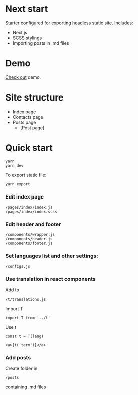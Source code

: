 
# Next start

Starter configured for exporting headless static site. Includes:

- Next.js
- SCSS stylings
- Importing posts in .md files

# Demo

[Check out](http://104.248.140.157:3033) demo.


# Site structure

- Index page
- Contacts page
- Posts page
    - [Post page]

# Quick start

```
yarn
yarn dev
```

To export static file:

```
yarn export
```

### Edit index page

```
/pages/index/index.js
/pages/index/index.scss
```

### Edit header and footer

```
/components/wrapper.js
/components/header.js
/components/footer.js
```

### Set languages list and other settings:

```
/configs.js
```

### Use translation in react components

Add to

```
/t/translations.js
```

Import T

```
import T from '../t'
```

Use t

```
const t = T(lang)

<a>{t('term')}</a>
```

### Add posts

Create <name> folder in

```
/posts
```

containing <lang>.md files
